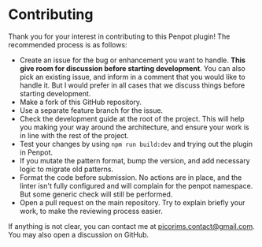 # Contributing

Thank you for your interest in contributing to this Penpot plugin! The recommended process is as follows:

- Create an issue for the bug or enhancement you want to handle. **This give room for discussion before starting development**. You can also pick an existing issue, and inform in a comment that you would like to handle it. But I would prefer in all cases that we discuss things before starting development.
- Make a fork of this GitHub repository.
- Use a separate feature branch for the issue.
- Check the development guide at the root of the project. This will help you making your way around the architecture, and ensure your work is in line with the rest of the project.
- Test your changes by using `npm run build:dev` and trying out the plugin in Penpot.
- If you mutate the pattern format, bump the version, and add necessary logic to migrate old patterns.
- Format the code before submission. No actions are in place, and the linter isn't fully configured and will complain for the penpot namespace. But some generic check will still be performed.
- Open a pull request on the main repository. Try to explain briefly your work, to make the reviewing process easier.

If anything is not clear, you can contact me at picorims.contact@gmail.com. You may also open a discussion on GitHub.